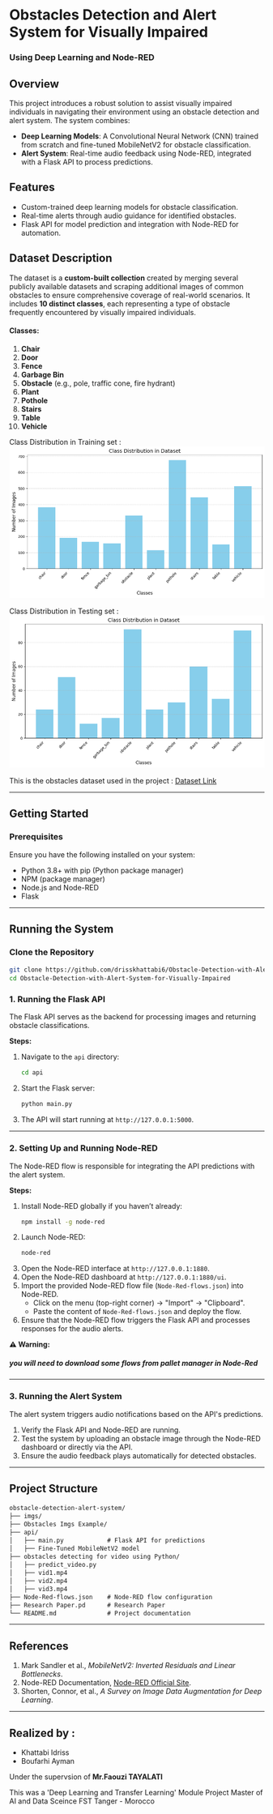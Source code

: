 # Obstacles Detection and Alert System for Visually Impaired  

### Using Deep Learning and Node-RED  

## Overview  
This project introduces a robust solution to assist visually impaired individuals in navigating their environment using an obstacle detection and alert system. The system combines:  
- **Deep Learning Models**: A Convolutional Neural Network (CNN) trained from scratch and fine-tuned MobileNetV2 for obstacle classification.  
- **Alert System**: Real-time audio feedback using Node-RED, integrated with a Flask API to process predictions.  

## Features  
- Custom-trained deep learning models for obstacle classification.  
- Real-time alerts through audio guidance for identified obstacles.  
- Flask API for model prediction and integration with Node-RED for automation.  

## Dataset Description

The dataset is a **custom-built collection** created by merging several publicly available datasets and scraping additional images of common obstacles to ensure comprehensive coverage of real-world scenarios. It includes **10 distinct classes**, each representing a type of obstacle frequently encountered by visually impaired individuals. 

#### Classes:
1. **Chair**
2. **Door**
3. **Fence**
4. **Garbage Bin**
5. **Obstacle** (e.g., pole, traffic cone, fire hydrant)
6. **Plant**
7. **Pothole**
8. **Stairs**
9. **Table**
10. **Vehicle**

Class Distribution in Training set : 
![Class Distribution in Training set](imgs/training-hist.png)

Class Distribution in Testing set : 
![Class Distribution in Testing set](imgs/testing-hist.png)


This is the obstacles dataset used in the project : [Dataset Link](https://www.kaggle.com/datasets/idrisskh/obstacles-dataset/)

---

## Getting Started  

### Prerequisites  
Ensure you have the following installed on your system:  
- Python 3.8+ with pip (Python package manager)  
- NPM (package manager) 
- Node.js and Node-RED  
- Flask  

---

## Running the System  

### Clone the Repository  
   ```bash  
   git clone https://github.com/drisskhattabi6/Obstacle-Detection-with-Alert-System-for-Visually-Impaired.git  
   cd Obstacle-Detection-with-Alert-System-for-Visually-Impaired 
   ```  

### 1. Running the Flask API  
The Flask API serves as the backend for processing images and returning obstacle classifications.  

**Steps:**  
1. Navigate to the `api` directory:  
   ```bash  
   cd api  
   ```  
2. Start the Flask server:  
   ```bash  
   python main.py  
   ```  
3. The API will start running at `http://127.0.0.1:5000`.  

---

### 2. Setting Up and Running Node-RED  
The Node-RED flow is responsible for integrating the API predictions with the alert system.  

**Steps:**  
1. Install Node-RED globally if you haven’t already:  
   ```bash  
   npm install -g node-red  
   ```  
2. Launch Node-RED:  
   ```bash  
   node-red  
   ```  
3. Open the Node-RED interface at `http://127.0.0.1:1880`.  
3. Open the Node-RED dashboard at `http://127.0.0.1:1880/ui`.  
4. Import the provided Node-RED flow file (`Node-Red-flows.json`) into Node-RED.  
   - Click on the menu (top-right corner) → "Import" → "Clipboard".  
   - Paste the content of `Node-Red-flows.json` and deploy the flow.  
5. Ensure that the Node-RED flow triggers the Flask API and processes responses for the audio alerts.  

**⚠️ Warning:**
##### you will need to download some flows from pallet manager in Node-Red

---

### 3. Running the Alert System  
The alert system triggers audio notifications based on the API's predictions.  

1. Verify the Flask API and Node-RED are running.  
2. Test the system by uploading an obstacle image through the Node-RED dashboard or directly via the API.  
3. Ensure the audio feedback plays automatically for detected obstacles.  

---

## Project Structure  
```plaintext  
obstacle-detection-alert-system/  
├── imgs/  
├── Obstacles Imgs Example/  
├── api/  
│   ├── main.py            # Flask API for predictions 
│   ├── Fine-Tuned MobileNetV2 model
├── obstacles detecting for video using Python/  
│   ├── predict_video.py     
│   ├── vid1.mp4
│   ├── vid2.mp4
│   ├── vid3.mp4
├── Node-Red-flows.json    # Node-RED flow configuration 
├── Research Paper.pd      # Research Paper
└── README.md              # Project documentation 
```  

---

## References  
1. Mark Sandler et al., *MobileNetV2: Inverted Residuals and Linear Bottlenecks*.  
2. Node-RED Documentation, [Node-RED Official Site](https://nodered.org/docs/).  
3. Shorten, Connor, et al., *A Survey on Image Data Augmentation for Deep Learning*.  

---

## Realized by : 
- Khattabi Idriss
- Boufarhi Ayman 

Under the supervsion of **Mr.Faouzi TAYALATI**

This was a 'Deep Learning and Transfer Learning' Module Project
Master of AI and Data Sceince 
FST Tanger - Morocco